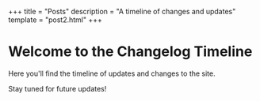 +++
title = "Posts"
description = "A timeline of changes and updates"
template = "post2.html"
+++

# Welcome to the Changelog Timeline

Here you'll find the timeline of updates and changes to the site.

Stay tuned for future updates!
